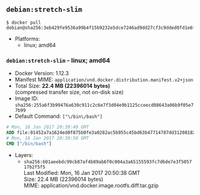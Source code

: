 ## `debian:stretch-slim`

```console
$ docker pull debian@sha256:3eb429fe9536a99b4f15b9232e5dce7246ad9dd27cf3c9dded0fd1e6f788423b
```

-	Platforms:
	-	linux; amd64

### `debian:stretch-slim` - linux; amd64

-	Docker Version: 1.12.3
-	Manifest MIME: `application/vnd.docker.distribution.manifest.v2+json`
-	Total Size: **22.4 MB (22396014 bytes)**  
	(compressed transfer size, not on-disk size)
-	Image ID: `sha256:255a6f3b99476a630c911c2c6e7f3d04e9b1125cceecd08643a06b9f05e77b99`
-	Default Command: `["\/bin\/bash"]`

```dockerfile
# Mon, 16 Jan 2017 20:39:40 GMT
ADD file:01452a7a1624ed0f875b0fe3a0282ac5b955c45bd63b47714787dd3120818279 in / 
# Mon, 16 Jan 2017 20:39:50 GMT
CMD ["/bin/bash"]
```

-	Layers:
	-	`sha256:601aeebdc99cb87af4b89ab6f0c004a3a65155593fc7d6de7e3f505717b2f5f5`  
		Last Modified: Mon, 16 Jan 2017 20:50:38 GMT  
		Size: 22.4 MB (22396014 bytes)  
		MIME: application/vnd.docker.image.rootfs.diff.tar.gzip
